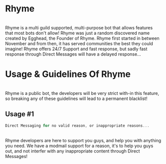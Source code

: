 # Rhyme

<br> Rhyme is a multi guild supported, multi-purpose bot that allows features that most bots don't allow! Rhyme was just a random discovered name created by Egghead, the Founder of Rhyme. Rhyme first started in between November and from then, it has served communities the best they could imagine! Rhyme offers 24/7 Support and fast response, but sadly fast response through Direct Messages will have a delayed response... <br>

# Usage & Guidelines Of Rhyme

<br> Rhyme is a public bot, the developers will be very strict with-in this feature, so breaking any of these guidelines will lead to a permanent blacklist! <br>

## Usage #1

```js
Direct Messaging for no valid reason, or inappropriate reasons...
```

<br> Rhyme developers are here to support you guys, and help you with anything you need. We have a modmail support for a reason, it's to help you guys out, and not interfer with any inappropriate content through Direct Messages! <br> 
